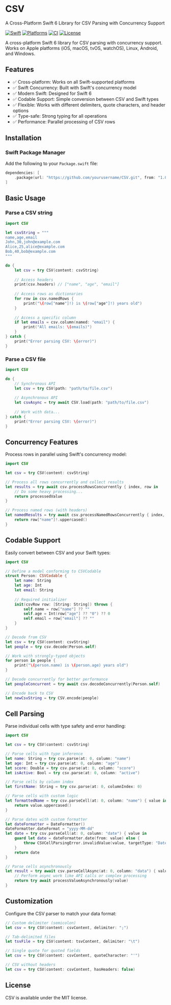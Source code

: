 # CSV

A Cross-Platform Swift 6 Library for CSV Parsing with Concurrency Support

[![Swift](https://img.shields.io/badge/Swift-6.0-orange.svg)](https://swift.org)
[![Platforms](https://img.shields.io/badge/Platforms-macOS%20|%20iOS%20|%20watchOS%20|%20tvOS%20|%20Linux%20|%20Android%20|%20Windows-blue.svg)](https://swift.org)
[![CI](https://github.com/apache-edge/csv/actions/workflows/swift.yml/badge.svg)](https://github.com/apache-edge/csv/actions/workflows/swift.yml)
[![License](https://img.shields.io/badge/License-MIT-green.svg)](LICENSE)

A cross-platform Swift 6 library for CSV parsing with concurrency support. Works on Apple platforms (iOS, macOS, tvOS, watchOS), Linux, Android, and Windows.

## Features

- ✅ Cross-platform: Works on all Swift-supported platforms
- ✅ Swift Concurrency: Built with Swift's concurrency model
- ✅ Modern Swift: Designed for Swift 6
- ✅ Codable Support: Simple conversion between CSV and Swift types
- ✅ Flexible: Works with different delimiters, quote characters, and header options
- ✅ Type-safe: Strong typing for all operations
- ✅ Performance: Parallel processing of CSV rows

## Installation

### Swift Package Manager

Add the following to your `Package.swift` file:

```swift
dependencies: [
    .package(url: "https://github.com/yourusername/CSV.git", from: "1.0.0")
]
```

## Basic Usage

### Parse a CSV string

```swift
import CSV

let csvString = """
name,age,email
John,30,john@example.com
Alice,25,alice@example.com
Bob,40,bob@example.com
"""

do {
    let csv = try CSV(content: csvString)
    
    // Access headers
    print(csv.headers) // ["name", "age", "email"]
    
    // Access rows as dictionaries
    for row in csv.namedRows {
        print("\(row["name"]!) is \(row["age"]!) years old")
    }
    
    // Access a specific column
    if let emails = csv.column(named: "email") {
        print("All emails: \(emails)")
    }
} catch {
    print("Error parsing CSV: \(error)")
}
```

### Parse a CSV file

```swift
import CSV

do {
    // Synchronous API
    let csv = try CSV(path: "path/to/file.csv")
    
    // Asynchronous API
    let csvAsync = try await CSV.load(path: "path/to/file.csv")
    
    // Work with data...
} catch {
    print("Error parsing CSV: \(error)")
}
```

## Concurrency Features

Process rows in parallel using Swift's concurrency model:

```swift
import CSV

let csv = try CSV(content: csvString)

// Process all rows concurrently and collect results
let results = try await csv.processRowsConcurrently { index, row in
    // Do some heavy processing...
    return processedValue
}

// Process named rows (with headers)
let namedResults = try await csv.processNamedRowsConcurrently { index, row in
    return row["name"]!.uppercased()
}
```

## Codable Support

Easily convert between CSV and your Swift types:

```swift
import CSV

// Define a model conforming to CSVCodable
struct Person: CSVCodable {
    let name: String
    let age: Int
    let email: String
    
    // Required initializer
    init(csvRow row: [String: String]) throws {
        self.name = row["name"] ?? ""
        self.age = Int(row["age"] ?? "0") ?? 0
        self.email = row["email"] ?? ""
    }
}

// Decode from CSV
let csv = try CSV(content: csvString)
let people = try csv.decode(Person.self)

// Work with strongly-typed objects
for person in people {
    print("\(person.name) is \(person.age) years old")
}

// Decode concurrently for better performance
let peopleConcurrent = try await csv.decodeConcurrently(Person.self)

// Encode back to CSV
let newCsvString = try CSV.encode(people)
```

## Cell Parsing

Parse individual cells with type safety and error handling:

```swift
import CSV

let csv = try CSV(content: csvString)

// Parse cells with type inference
let name: String = try csv.parse(at: 0, column: "name")
let age: Int = try csv.parse(at: 0, column: "age")
let score: Double = try csv.parse(at: 0, column: "score")
let isActive: Bool = try csv.parse(at: 0, column: "active")

// Parse cells by column index
let firstName: String = try csv.parse(at: 0, columnIndex: 0)

// Parse cells with custom logic
let formattedName = try csv.parseCell(at: 0, column: "name") { value in
    return value.uppercased()
}

// Parse dates with custom formatter
let dateFormatter = DateFormatter()
dateFormatter.dateFormat = "yyyy-MM-dd"
let date = try csv.parseCell(at: 0, column: "date") { value in
    guard let date = dateFormatter.date(from: value) else {
        throw CSVCellParsingError.invalidValue(value, targetType: "Date")
    }
    return date
}

// Parse cells asynchronously
let result = try await csv.parseCellAsync(at: 0, column: "data") { value in
    // Perform async work like API calls or complex processing
    return try await processValueAsynchronously(value)
}
```

## Customization

Configure the CSV parser to match your data format:

```swift
// Custom delimiter (semicolon)
let csv = try CSV(content: csvContent, delimiter: ";")

// Tab-delimited files
let tsvFile = try CSV(content: tsvContent, delimiter: "\t")

// Single quote for quoted fields
let csv = try CSV(content: csvContent, quoteCharacter: "'")

// CSV without headers
let csv = try CSV(content: csvContent, hasHeaders: false)
```

## License

CSV is available under the MIT license.
